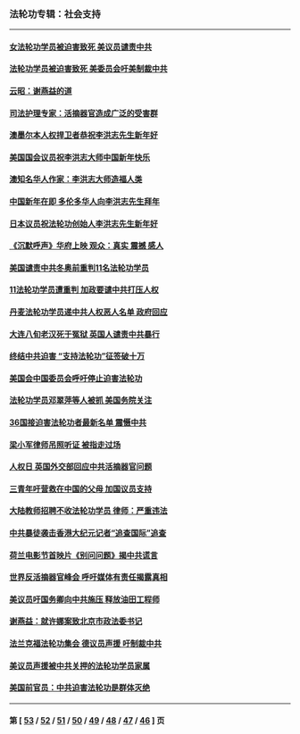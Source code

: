 ### 法轮功专辑：社会支持
---
#### [女法轮功学员被迫害致死 美议员谴责中共](../../pages/nf4386/n13682069.md?04180430) 
#### [法轮功学员被迫害致死 美委员会吁美制裁中共](../../pages/nf4386/n13631310.md?04180430) 
#### [云昭：谢燕益的道](../../pages/nf4386/n13607391.md?04180430) 
#### [司法护理专家：活摘器官造成广泛的受害群](../../pages/nf4386/n13570425.md?04180430) 
#### [澳墨尔本人权捍卫者恭祝李洪志先生新年好](../../pages/nf4386/n13556164.md?04180430) 
#### [美国国会议员祝李洪志大师中国新年快乐](../../pages/nf4386/n13554208.md?04180430) 
#### [澳知名华人作家：李洪志大师造福人类](../../pages/nf4386/n13552049.md?04180430) 
#### [中国新年在即 多伦多华人向李洪志先生拜年](../../pages/nf4386/n13531756.md?04180430) 
#### [日本议员祝法轮功创始人李洪志先生新年好](../../pages/nf4386/n13543228.md?04180430) 
#### [《沉默呼声》华府上映 观众：真实 震撼 感人](../../pages/nf4386/n13524739.md?04180430) 
#### [美国谴责中共冬奥前重判11名法轮功学员](../../pages/nf4386/n13521806.md?04180430) 
#### [11法轮功学员遭重判 加政要谴中共打压人权](../../pages/nf4386/n13521294.md?04180430) 
#### [丹麦法轮功学员递中共人权恶人名单 政府回应](../../pages/nf4386/n13497482.md?04180430) 
#### [大连八旬老汉死于冤狱 英国人谴责中共暴行](../../pages/nf4386/n13480118.md?04180430) 
#### [终结中共迫害 “支持法轮功”征签破十万](../../pages/nf4386/n13471084.md?04180430) 
#### [美国会中国委员会呼吁停止迫害法轮功](../../pages/nf4386/n13465411.md?04180430) 
#### [法轮功学员邓翠萍等人被抓 美国务院关注](../../pages/nf4386/n13451524.md?04180430) 
#### [36国接迫害法轮功者最新名单 震慑中共](../../pages/nf4386/n13445909.md?04180430) 
#### [梁小军律师吊照听证 被指走过场](../../pages/nf4386/n13437662.md?04180430) 
#### [人权日 英国外交部回应中共活摘器官问题](../../pages/nf4386/n13430243.md?04180430) 
#### [三青年吁营救在中国的父母 加国议员支持](../../pages/nf4386/n13429744.md?04180430) 
#### [大陆教师招聘不收法轮功学员 律师：严重违法](../../pages/nf4386/n13365839.md?04180430) 
#### [中共暴徒袭击香港大纪元记者“追查国际”追查](../../pages/nf4386/n13343404.md?04180430) 
#### [荷兰电影节首映片《别问问题》揭中共谎言](../../pages/nf4386/n13321179.md?04180430) 
#### [世界反活摘器官峰会 呼吁媒体有责任揭露真相](../../pages/nf4386/n13264475.md?04180430) 
#### [美议员吁国务卿向中共施压 释放油田工程师](../../pages/nf4386/n13233845.md?04180430) 
#### [谢燕益：就许娜案致北京市政法委书记](../../pages/nf4386/n13182701.md?04180430) 
#### [法兰克福法轮功集会 德议员声援 吁制裁中共](../../pages/nf4386/n13175975.md?04180430) 
#### [美议员声援被中共关押的法轮功学员家属](../../pages/nf4386/n13158310.md?04180430) 
#### [美国前官员：中共迫害法轮功是群体灭绝](../../pages/nf4386/n13157750.md?04180430) 

---
#### 第 [ [53](./53.md?04180430) / [52](./52.md?04180430) / [51](./51.md?04180430) / [50](./50.md?04180430) / [49](./49.md?04180430) / [48](./48.md?04180430) / [47](./47.md?04180430) / [46](./46.md?04180430) ] 页
